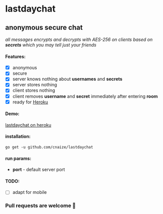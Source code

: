 # lastdaychat
## anonymous secure chat
*all messages encrypts and decrypts with AES-256 on clients based on __secrets__ which you may tell just your friends*

#### Features:
- [x] anonymous
- [x] secure
- [x] server knows nothing about __usernames__ and __secrets__
- [x] server stores nothing
- [x] client stores nothing
- [x] client removes __username__ and __secret__ immediately after entering __room__
- [x] ready for [Heroku](https://www.heroku.com/)

#### Demo:
[lastdaychat on heroku](https://lastdaychat.herokuapp.com/)

#### installation:
`go get -u github.com/cnaize/lastdaychat`
#### run params:
* __port__ - default server port

#### TODO:
- [ ] adapt for mobile

### Pull requests are welcome :tea:
